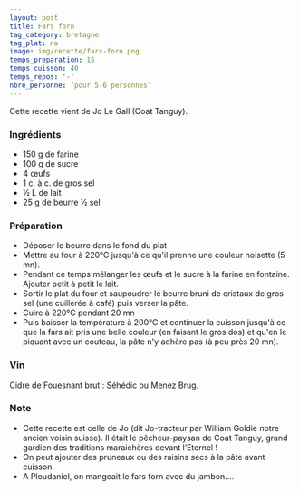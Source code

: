 ```yaml
---
layout: post
title: Fars forn
tag_category: bretagne
tag_plat: na
image: img/recette/fars-forn.png
temps_preparation: 15
temps_cuisson: 40
temps_repos: '-'
nbre_personne: ‘pour 5-6 personnes’
---
```

Cette recette vient de Jo Le Gall (Coat Tanguy).

### Ingrédients
* 150 g de farine
* 100 g de sucre
* 4 œufs
* 1 c. à c. de gros sel
* ½ L de lait
* 25 g de beurre ½ sel

### Préparation
* Déposer le beurre dans le fond du plat
* Mettre au four à 220°C jusqu'à ce qu'il prenne une couleur noisette (5 mn).
* Pendant ce temps mélanger les œufs et le sucre à la farine en fontaine. Ajouter petit à petit le lait.
* Sortir le plat du four et saupoudrer le beurre bruni de cristaux de gros sel (une cuillerée à café) puis verser la pâte.
* Cuire à 220°C pendant 20 mn
* Puis baisser la température à 200°C et continuer la cuisson jusqu'à ce que la fars ait pris une belle couleur (en faisant le gros dos) et qu'en le piquant avec un couteau, la pâte n'y adhère pas (à peu près 20 mn).

### Vin
Cidre de Fouesnant brut : Séhédic ou Menez Brug.

### Note
* Cette recette est celle de Jo (dit Jo-tracteur par William Goldie notre ancien voisin suisse). Il était le pêcheur-paysan de Coat Tanguy, grand gardien des traditions maraichères devant l’Eternel !
* On peut ajouter des pruneaux ou des raisins secs à la pâte avant cuisson.
* A Ploudaniel, on mangeait le fars forn avec du jambon….
